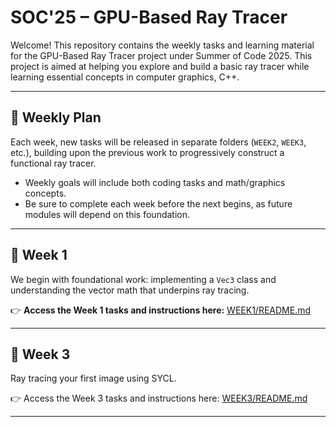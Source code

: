 # SOC'25 – GPU-Based Ray Tracer

Welcome! This repository contains the weekly tasks and learning material for the GPU-Based Ray Tracer project under Summer of Code 2025.
This project is aimed at helping you explore and build a basic ray tracer while learning essential concepts in computer graphics, C++.

---

## 📌 Weekly Plan

Each week, new tasks will be released in separate folders (`WEEK2`, `WEEK3`, etc.), building upon the previous work to progressively construct a functional ray tracer.

- Weekly goals will include both coding tasks and math/graphics concepts.
- Be sure to complete each week before the next begins, as future modules will depend on this foundation.

---

## 📅 Week 1

We begin with foundational work: implementing a `Vec3` class and understanding the vector math that underpins ray tracing.

👉 **Access the Week 1 tasks and instructions here:**
[WEEK1/README.md](https://github.com/KeyaanKR/SOC25-GPU-based-Ray-Tracer/blob/main/WEEK1/README.md)

---

## 📅 Week 3

Ray tracing your first image using SYCL.

👉 Access the Week 3 tasks and instructions here:
[WEEK3/README.md](https://github.com/KeyaanKR/SOC25-GPU-based-Ray-Tracer/blob/main/WEEK3/README.md)

---
